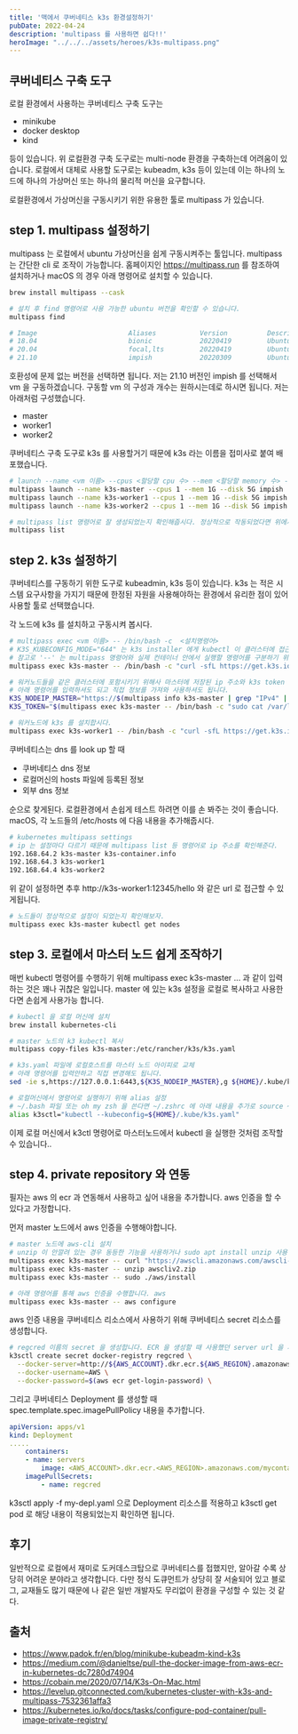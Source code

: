 ```yaml
---
title: '맥에서 쿠버네티스 k3s 환경설정하기'
pubDate: 2022-04-24
description: 'multipass 를 사용하면 쉽다!!'
heroImage: "../../../assets/heroes/k3s-multipass.png"
---
```


## 쿠버네티스 구축 도구

로컬 환경에서 사용하는 쿠버네티스 구축 도구는

- minikube
- docker desktop
- kind

등이 있습니다. 위 로컬환경 구축 도구로는 multi-node 환경을 구축하는데 어려움이 있습니다.
로컬에서 대체로 사용할 도구로는 kubeadm, k3s 등이 있는데 이는 하나의 노드에 하나의 가상머신 또는 하나의 물리적 머신을 요구합니다.

로컬환경에서 가상머신을 구동시키기 위한 유용한 툴로 multipass 가 있습니다.

## step 1. multipass 설정하기

multipass 는 로컬에서 ubuntu 가상머신을 쉽게 구동시켜주는 툴입니다. multipass 는 간단한 cli 로 조작이 가능합니다.
홈페이지인 https://multipass.run 를 참조하여 설치하거나 macOS 의 경우 아래 명령어로 설치할 수 있습니다.

```sh
brew install multipass --cask
```

```sh
# 설치 후 find 명령어로 사용 가능한 ubuntu 버전을 확인할 수 있습니다.
multipass find

# Image                       Aliases           Version          Description
# 18.04                       bionic            20220419         Ubuntu 18.04 LTS
# 20.04                       focal,lts         20220419         Ubuntu 20.04 LTS
# 21.10                       impish            20220309         Ubuntu 21.10
```

호환성에 문제 없는 버전을 선택하면 됩니다. 저는 21.10 버전인 impish 를 선택해서 vm 을 구동하겠습니다.
구동할 vm 의 구성과 개수는 원하시는데로 하시면 됩니다.
저는 아래처럼 구성했습니다.

- master
- worker1
- worker2

쿠버네티스 구축 도구로 k3s 를 사용할거기 때문에 k3s 라는 이름을 접미사로 붙여 배포했습니다.

```sh
# launch --name <vm 이름> --cpus <할당할 cpu 수> --mem <할당할 memory 수> --disk <할당할 디스크용량> <ubuntu alias>
multipass launch --name k3s-master --cpus 1 --mem 1G --disk 5G impish
multipass launch --name k3s-worker1 --cpus 1 --mem 1G --disk 5G impish
multipass launch --name k3s-worker2 --cpus 1 --mem 1G --disk 5G impish

# multipass list 명령어로 잘 생성되었는지 확인해줍시다. 정상적으로 작동되었다면 위에서 생성한 vm 들의 이름이 출력되어야 합니다.
multipass list
```

## step 2. k3s 설정하기

쿠버네티스를 구동하기 위한 도구로 kubeadmin, k3s 등이 있습니다.
k3s 는 적은 시스템 요구사항을 가지기 때문에 한정된 자원을 사용해야하는 환경에서 유리한 점이 있어 사용할 툴로 선택했습니다.

각 노드에 k3s 를 설치하고 구동시켜 봅시다.

```sh
# multipass exec <vm 이름> -- /bin/bash -c  <설치명령어>
# K3S_KUBECONFIG_MODE="644" 는 k3s installer 에게 kubectl 이 클러스터에 접근하기 위해 사용하는 설정 파일을 생성하도록 합니다.
# 참고로 '--' 는 multipass 명령어와 실제 컨테이너 안에서 실행할 명령어를 구분하기 위해 사용됩니다.
multipass exec k3s-master -- /bin/bash -c "curl -sfL https://get.k3s.io | K3S_KUBECONFIG_MODE="644" sh -"

# 워커노드들을 같은 클러스터에 포함시키기 위해사 마스터에 저장된 ip 주소와 k3s token 정보를 사용해야합니다.
# 아래 명령어를 입력하셔도 되고 직접 정보를 가져와 사용하셔도 됩니다.
K3S_NODEIP_MASTER="https://$(multipass info k3s-master | grep "IPv4" | awk -F' ' '{print $2}'):6443"
K3S_TOKEN="$(multipass exec k3s-master -- /bin/bash -c "sudo cat /var/lib/rancher/k3s/server/node-token")"

# 워커노드에 k3s 를 설치합시다.
multipass exec k3s-worker1 -- /bin/bash -c "curl -sfL https://get.k3s.io | K3S_TOKEN=${K3S_TOKEN} K3S_URL=${K3S_NODEIP_MASTER} sh -"
```

쿠버네티스는 dns 를 look up 할 때

- 쿠버네티스 dns 정보
- 로컬머신의 hosts 파일에 등록된 정보
- 외부 dns 정보

순으로 찾게된다. 로컬환경에서 손쉽게 테스트 하려면 이를 손 봐주는 것이 좋습니다.
macOS, 각 노드들의 /etc/hosts 에 다음 내용을 추가해줍시다.

```sh
# kubernetes multipass settings
# ip 는 설정마다 다르기 때문에 multipass list 등 명령어로 ip 주소를 확인해준다.
192.168.64.2 k3s-master k3s-container.info
192.168.64.3 k3s-worker1
192.168.64.4 k3s-worker2
```

위 같이 설정하면 추후 http://k3s-worker1:12345/hello 와 같은 url 로 접근할 수 있게됩니다.

```sh
# 노드들이 정상적으로 설정이 되었는지 확인해보자.
multipass exec k3s-master kubectl get nodes
```

## step 3. 로컬에서 마스터 노드 쉽게 조작하기

매번 kubectl 명령어를 수행하기 위해 multipass exec k3s-master ... 과 같이 입력하는 것은 꽤나 귀찮은 일입니다.
master 에 있는 k3s 설정을 로컬로 복사하고 사용한다면 손쉽게 사용가능 합니다.

```sh
# kubectl 을 로컬 머신에 설치
brew install kubernetes-cli

# master 노드의 k3 kubectl 복사
multipass copy-files k3s-master:/etc/rancher/k3s/k3s.yaml

# k3s.yaml 파일에 로컬호스트를 마스터 노드 아이피로 교체
# 아래 명령어를 입력안하고 직접 변경해도 됩니다.
sed -ie s,https://127.0.0.1:6443,${K3S_NODEIP_MASTER},g ${HOME}/.kube/k3s.yaml

# 로컬머신에서 명령어로 실행하기 위해 alias 설정
# ~/.bash 파일 또는 oh my zsh 을 쓴다면 ~/.zshrc 에 아래 내용을 추가로 source ~/.bash 또는 source ~/.zshrc 를 실행하면 됩니다.
alias k3sctl="kubectl --kubeconfig=${HOME}/.kube/k3s.yaml"
```

이제 로컬 머신에서 k3ctl 명령어로 마스터노드에서 kubectl 을 실행한 것처럼 조작할 수 있습니다..

## step 4. private repository 와 연동

필자는 aws 의 ecr 과 연동해서 사용하고 싶어 내용을 추가합니다. aws 인증을 할 수 있다고 가정합니다.

먼저 master 노드에서 aws 인증을 수행해야합니다.

```sh
# master 노드에 aws-cli 설치
# unzip 이 안깔려 있는 경우 동등한 기능을 사용하거나 sudo apt install unzip 사용
multipass exec k3s-master -- curl "https://awscli.amazonaws.com/awscli-exe-linux-aarch64.zip" -o "awscliv2.zip"
multipass exec k3s-master -- unzip awscliv2.zip
multipass exec k3s-master -- sudo ./aws/install

# 아래 명령어를 통해 aws 인증을 수행합니다. aws
multipass exec k3s-master -- aws configure
```

aws 인증 내용을 쿠버네티스 리소스에서 사용하기 위해 쿠버네티스 secret 리소스를 생성합니다.

```sh
# regcred 이름의 secret 을 생성합니다. ECR 을 생성할 때 사용했던 server url 을 사용하여 AWS_ACCOUNT, AWS_REGION 내용을 채워줍니다.
k3sctl create secret docker-registry regcred \
  --docker-server=http://${AWS_ACCOUNT}.dkr.ecr.${AWS_REGION}.amazonaws.com \
  --docker-username=AWS \
  --docker-password=$(aws ecr get-login-password) \
```

그리고 쿠버네티스 Deployment 를 생성할 때 spec.template.spec.imagePullPolicy 내용을 추가합니다.

```yaml
apiVersion: apps/v1
kind: Deployment
.....
    containers:
    - name: servers
        image: <AWS_ACCOUNT>.dkr.ecr.<AWS_REGION>.amazonaws.com/mycontainer:latest
    imagePullSecrets:
        - name: regcred
```

k3sctl apply -f my-depl.yaml 으로 Deployment 리소스를 적용하고
k3sctl get pod 로 해당 내용이 적용되었는지 확인하면 됩니다.

## 후기

일반적으로 로컬에서 재미로 도커데스크탑으로 쿠버네티스를 접했지만, 알아갈 수록 상당히 어려운 분야라고 생각합니다.
다만 정식 도큐먼트가 상당히 잘 서술되어 있고 블로그, 교재들도 많기 때문에 나 같은 일반 개발자도 무리없이 환경을 구성할 수 있는 것 같다.

## 출처

- https://www.padok.fr/en/blog/minikube-kubeadm-kind-k3s
- https://medium.com/@danieltse/pull-the-docker-image-from-aws-ecr-in-kubernetes-dc7280d74904
- https://cobain.me/2020/07/14/K3s-On-Mac.html
- https://levelup.gitconnected.com/kubernetes-cluster-with-k3s-and-multipass-7532361affa3
- https://kubernetes.io/ko/docs/tasks/configure-pod-container/pull-image-private-registry/
